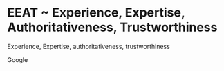 # EEAT ~ Experience, Expertise, Authoritativeness, Trustworthiness

Experience, Expertise, authoritativeness, trustworthiness

Google
